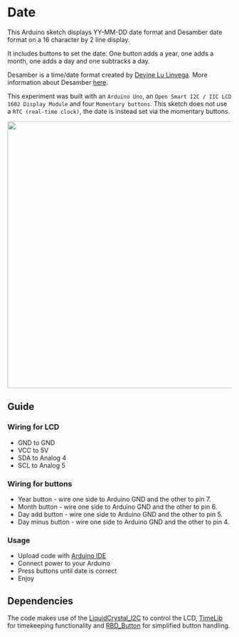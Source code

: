 # Date

This Arduino sketch displays YY-MM-DD date format and Desamber date format on a 16 character by 2 line display.

It includes buttons to set the date. One button adds a year, one adds a month, one adds a day and one subtracks a day.

Desamber is a time/date format created by [Devine Lu Linvega](https://github.com/neauoire). More information about Desamber [here](https://wiki.xxiivv.com/#clock).

This experiment was built with an `Arduino Uno`, an `Open Smart I2C / IIC LCD 1602 Display Module` and four `Momentary buttons`. This sketch does not use a `RTC (real-time clock)`, the date is instead set via the momentary buttons.

<img src='https://raw.githubusercontent.com/kormyen/Ardusamber/master/001-16x2-Date/PREVIEW.jpg' width="600"/>

## Guide

### Wiring for LCD

- GND to GND
- VCC to 5V
- SDA to Analog 4
- ​SCL to Analog 5

### Wiring for buttons

- Year button - wire one side to Arduino GND and the other to pin 7.
- Month button - wire one side to Arduino GND and the other to pin 6.
- Day add button - wire one side to Arduino GND and the other to pin 5.
- Day minus button - wire one side to Arduino GND and the other to pin 4.

### Usage

- Upload code with [Arduino IDE](https://www.arduino.cc/en/Main/Software)
- Connect power to your Arduino
- Press buttons until date is correct
- Enjoy


## Dependencies

The code makes use of the [LiquidCrystal_I2C](https://github.com/marcoschwartz/LiquidCrystal_I2C) to control the LCD, [TimeLib](https://github.com/PaulStoffregen/Time) for timekeeping functionality and [RBD_Button](https://github.com/alextaujenis/RBD_Button) for simplified button handling.